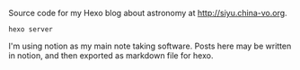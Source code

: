 Source code for my Hexo blog about astronomy at http://siyu.china-vo.org.

```
hexo server
```

I'm using notion as my main note taking software. Posts here may be written in notion, and then exported as markdown file for hexo.